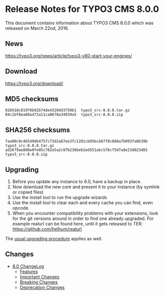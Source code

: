 Release Notes for TYPO3 CMS 8.0.0
=================================

This document contains information about TYPO3 CMS 8.0.0 which was
released on March 22nd, 2016.

News
----

<https://typo3.org/news/article/typo3-v80-start-your-engines/>

Download
--------

<https://typo3.org/download/>

MD5 checksums
-------------

    026918c819f0b92b74de4320dd3750b1  typo3_src-8.0.0.tar.gz
    84c1bf8ea60a472a11ca0678a34939a5  typo3_src-8.0.0.zip

SHA256 checksums
----------------

    faa00c9c465d9db4757c73d2a67ee3fc1201cb95bcb87f8c886a7b093fa0b39b  typo3_src-8.0.0.tar.gz
    ad26f9ae880e0fe05c702e5a2c87b236be62ed551abc576cf5d7a8e23d023d85  typo3_src-8.0.0.zip

Upgrading
---------

1.  Before you update any instance to 8.0, have a backup in place.
2.  Now download the new core and present it to your instance (by
    symlink or copied files)
3.  Use the install tool to run the upgrade wizards
4.  Use the install tool to clear each and every cache you can find,
    even opcode.
5.  When you encounter compatibility problems with your extensions, look
    for the git versions around in order to find one already upgraded.
    For example realurl can be found here, until it gets released to
    TER: <https://github.com/helhum/realurl>

The [usual upgrading
procedure](https://docs.typo3.org/typo3cms/InstallationGuide/) applies
as well.

Changes
-------

-   [8.0
    ChangeLog](https://docs.typo3.org/typo3cms/extensions/core/latest/Changelog/8.0/Index.html)
    -   [Features](https://docs.typo3.org/typo3cms/extensions/core/latest/Changelog/8.0/Index.html#features)
    -   [Important
        Changes](https://docs.typo3.org/typo3cms/extensions/core/latest/Changelog/8.0/Index.html#important)
    -   [Breaking
        Changes](https://docs.typo3.org/typo3cms/extensions/core/latest/Changelog/8.0/Index.html#breaking-changes)
    -   [Deprecation
        Changes](https://docs.typo3.org/typo3cms/extensions/core/latest/Changelog/8.0/Index.html#deprecation)


